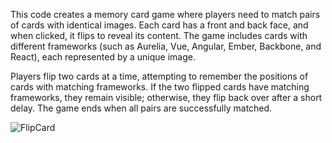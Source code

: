 This code creates a memory card game where players need to match pairs of cards with identical images. Each card has a front and back face, and when clicked, it flips to reveal its content. The game includes cards with different frameworks (such as Aurelia, Vue, Angular, Ember, Backbone, and React), each represented by a unique image.

Players flip two cards at a time, attempting to remember the positions of cards with matching frameworks. If the two flipped cards have matching frameworks, they remain visible; otherwise, they flip back over after a short delay. The game ends when all pairs are successfully matched.

![FlipCard](https://github.com/solabest/Flip-Card-Game/assets/122595521/0061d66a-62e0-49d3-8a46-de5c0ccfa44c)
